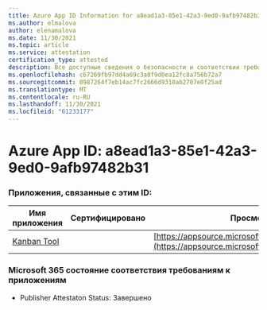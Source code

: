 ```yaml
---
title: Azure App ID Information for a8ead1a3-85e1-42a3-9ed0-9afb97482b31
ms.author: elmalova
author: elenamalova
ms.date: 11/30/2021
ms.topic: article
ms.service: attestation
certification_type: attested
description: Все доступные сведения о безопасности и соответствии требованиям для a8ead1a3-85e1-42a3-9ed0-9afb97482b31.
ms.openlocfilehash: c67269fb97dd4a69c3a8f9d0ea12fc8a756b72a7
ms.sourcegitcommit: 0987264f7eb14ac7fc2666d9310ab2707e0f25ad
ms.translationtype: MT
ms.contentlocale: ru-RU
ms.lasthandoff: 11/30/2021
ms.locfileid: "61233177"
---
```

# <a name="azure-app-id-a8ead1a3-85e1-42a3-9ed0-9afb97482b31"></a>Azure App ID: a8ead1a3-85e1-42a3-9ed0-9afb97482b31


### <a name="apps-associated-with-this-id"></a>Приложения, связанные с этим ID:
| **Имя приложения** | **Сертифицировано** | **Просмотр в AppSource** |
|--------------|---------------|-----------------------|
| [Kanban Tool](https://docs.microsoft.com/microsoft-365-app-certification/forward/WA200002121) |  | [https://appsource.microsoft.com/product/office/WA200002121](https://appsource.microsoft.com/product/office/WA200002121) |

### <a name="microsoft-365-app-compliance-status"></a>Microsoft 365 состояние соответствия требованиям к приложениям
- Publisher Attestaton Status: Завершено
